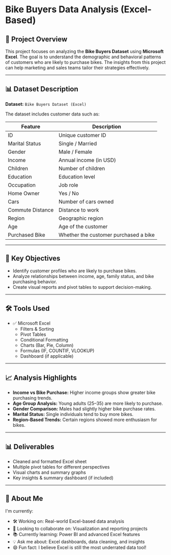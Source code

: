 # Bike Buyers Data Analysis (Excel-Based)

## 📌 Project Overview

This project focuses on analyzing the **Bike Buyers Dataset** using **Microsoft Excel**. The goal is to understand the demographic and behavioral patterns of customers who are likely to purchase bikes. The insights from this project can help marketing and sales teams tailor their strategies effectively.

---

## 📊 Dataset Description

**Dataset:** `Bike Buyers Dataset (Excel)`

The dataset includes customer data such as:

| Feature           | Description                              |
|------------------|------------------------------------------|
| ID               | Unique customer ID                        |
| Marital Status   | Single / Married                          |
| Gender           | Male / Female                             |
| Income           | Annual income (in USD)                    |
| Children         | Number of children                        |
| Education        | Education level                           |
| Occupation       | Job role                                  |
| Home Owner       | Yes / No                                  |
| Cars             | Number of cars owned                      |
| Commute Distance | Distance to work                          |
| Region           | Geographic region                         |
| Age              | Age of the customer                       |
| Purchased Bike   | Whether the customer purchased a bike     |

---

## 🎯 Key Objectives

- Identify customer profiles who are likely to purchase bikes.
- Analyze relationships between income, age, family status, and bike purchasing behavior.
- Create visual reports and pivot tables to support decision-making.

---

## 🛠️ Tools Used

- ✅ Microsoft Excel
  - Filters & Sorting
  - Pivot Tables
  - Conditional Formatting
  - Charts (Bar, Pie, Column)
  - Formulas (IF, COUNTIF, VLOOKUP)
  - Dashboard (if applicable)

---

## 📈 Analysis Highlights

- **Income vs Bike Purchase:** Higher income groups show greater bike purchasing trends.
- **Age Group Analysis:** Young adults (25–35) are more likely to purchase.
- **Gender Comparison:** Males had slightly higher bike purchase rates.
- **Marital Status:** Single individuals tend to buy more bikes.
- **Region-Based Trends:** Certain regions showed more enthusiasm for bikes.

---

## 📊 Deliverables

- Cleaned and formatted Excel sheet
- Multiple pivot tables for different perspectives
- Visual charts and summary graphs
- Key insights & summary dashboard (if included)

---

## 🤝 About Me

I'm currently:
- 🛠 Working on: Real-world Excel-based data analysis
- 🤝 Looking to collaborate on: Visualization and reporting projects
- 📚 Currently learning: Power BI and advanced Excel features
- 💡 Ask me about: Excel dashboards, data cleaning, and insights
- 😄 Fun fact: I believe Excel is still the most underrated data tool!
